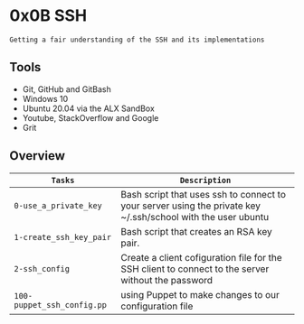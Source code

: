 # 0x0B SSH

```
Getting a fair understanding of the SSH and its implementations
```

## Tools

* Git, GitHub and GitBash
* Windows 10
* Ubuntu 20.04 via the ALX SandBox
* Youtube, StackOverflow and Google
* Grit

## Overview


| `Tasks` | `Description` |
| ------- | ------------- |
| `0-use_a_private_key` |  Bash script that uses ssh to connect to your server using the private key ~/.ssh/school with the user ubuntu |
| `1-create_ssh_key_pair` | Bash script that creates an RSA key pair. |
| `2-ssh_config` | Create a client cofiguration file for the SSH client to connect to the server without the password |
| `100-puppet_ssh_config.pp` |  using Puppet to make changes to our configuration file |
